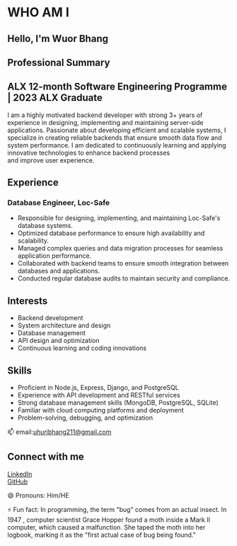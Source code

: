 # WHO AM I

## Hello, I'm Wuor Bhang

## Professional Summary

## ALX 12-month Software Engineering Programme | 2023 ALX Graduate

I am a highly motivated backend developer with strong 3+ years of experience in designing,
 implementing and maintaining server-side applications.
 Passionate about developing efficient and scalable systems,
I specialize in creating reliable backends that ensure smooth data flow and  
system performance. I am dedicated to continuously learning and applying
innovative technologies to enhance backend processes  
and improve user experience.

## Experience

### Database Engineer, Loc-Safe

- Responsible for designing, implementing, and maintaining Loc-Safe's database systems.
- Optimized database performance to ensure high availability and scalability.  
- Managed complex queries and data migration processes for seamless application performance.
- Collaborated with backend teams to ensure smooth integration
  between databases and applications.
- Conducted regular database audits to maintain security and compliance.

## Interests

- Backend development  
- System architecture and design  
- Database management  
- API design and optimization  
- Continuous learning and coding innovations

## Skills

- Proficient in Node.js, Express, Django, and PostgreSQL  
- Experience with API development and RESTful services  
- Strong database management skills (MongoDB, PostgreSQL, SQLite)  
- Familiar with cloud computing platforms and deployment  
- Problem-solving, debugging, and optimization

📫 email:uhuribhang211@gmail.com

## Connect with me

[LinkedIn](https://www.linkedin.com/in/wuorbhang)  
[GitHub](https://github.com/WuorBhang)

😄 Pronouns: Him/HE  

⚡ Fun fact: In programming, the term "bug" comes from an actual insect. In 1947
, computer scientist Grace Hopper found a moth inside a Mark II computer, which
 caused a malfunction. She taped the moth into her logbook, marking it as the
  "first actual case of bug being found."
